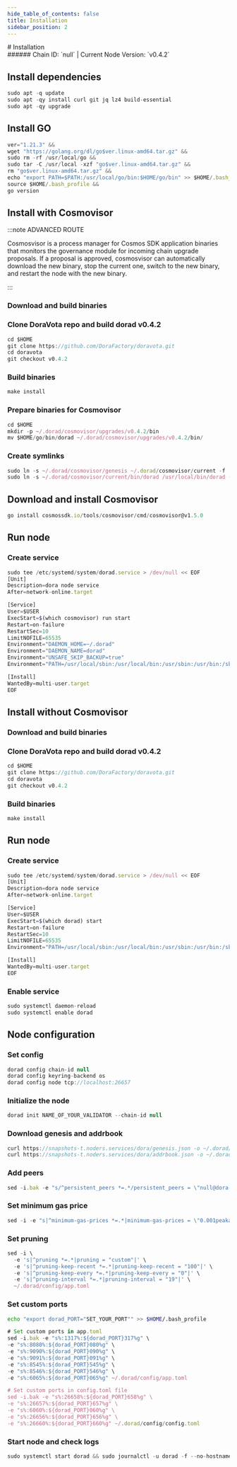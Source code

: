 ```yaml
---
hide_table_of_contents: false
title: Installation
sidebar_position: 2
---
```


<div class="h1-with-icon icon-dora">
# Installation
</div>
###### Chain ID: `null` | Current Node Version: `v0.4.2`

## Install dependencies

```js
sudo apt -q update
sudo apt -qy install curl git jq lz4 build-essential
sudo apt -qy upgrade
```

## Install GO
```js
ver="1.21.3" &&
wget "https://golang.org/dl/go$ver.linux-amd64.tar.gz" &&
sudo rm -rf /usr/local/go &&
sudo tar -C /usr/local -xzf "go$ver.linux-amd64.tar.gz" &&
rm "go$ver.linux-amd64.tar.gz" &&
echo "export PATH=$PATH:/usr/local/go/bin:$HOME/go/bin" >> $HOME/.bash_profile &&
source $HOME/.bash_profile &&
go version
```

## Install with Cosmovisor
:::note ADVANCED ROUTE

Cosmosvisor is a process manager for Cosmos SDK application binaries that monitors the governance module for incoming chain upgrade proposals. If a proposal is approved, cosmosvisor can automatically download the new binary, stop the current one, switch to the new binary, and restart the node with the new binary.

:::
### Download and build binaries
### Clone DoraVota repo and build dorad v0.4.2
```js
cd $HOME
git clone https://github.com/DoraFactory/doravota.git
cd doravota
git checkout v0.4.2
```

### Build binaries
```js
make install
```
### Prepare binaries for Cosmovisor
```js
cd $HOME
mkdir -p ~/.dorad/cosmovisor/upgrades/v0.4.2/bin
mv $HOME/go/bin/dorad ~/.dorad/cosmovisor/upgrades/v0.4.2/bin/
```

### Create symlinks
```js
sudo ln -s ~/.dorad/cosmovisor/genesis ~/.dorad/cosmovisor/current -f
sudo ln -s ~/.dorad/cosmovisor/current/bin/dorad /usr/local/bin/dorad -f
```

## Download and install Cosmovisor
```js
go install cosmossdk.io/tools/cosmovisor/cmd/cosmovisor@v1.5.0
```

## Run node
### Create service
```js
sudo tee /etc/systemd/system/dorad.service > /dev/null << EOF
[Unit]
Description=dora node service
After=network-online.target

[Service]
User=$USER
ExecStart=$(which cosmovisor) run start
Restart=on-failure
RestartSec=10
LimitNOFILE=65535
Environment="DAEMON_HOME=~/.dorad"
Environment="DAEMON_NAME=dorad"
Environment="UNSAFE_SKIP_BACKUP=true"
Environment="PATH=/usr/local/sbin:/usr/local/bin:/usr/sbin:/usr/bin:/sbin:/bin:/usr/games:/usr/local/games:/snap/bin:~/.dorad/cosmovisor/current/bin"

[Install]
WantedBy=multi-user.target
EOF
```

## Install without Cosmovisor

### Download and build binaries
### Clone DoraVota repo and build dorad v0.4.2
```js
cd $HOME
git clone https://github.com/DoraFactory/doravota.git
cd doravota
git checkout v0.4.2
```

### Build binaries
```js
make install
```

## Run node
### Create service
```js
sudo tee /etc/systemd/system/dorad.service > /dev/null << EOF
[Unit]
Description=dora node service
After=network-online.target

[Service]
User=$USER
ExecStart=$(which dorad) start
Restart=on-failure
RestartSec=10
LimitNOFILE=65535
Environment="PATH=/usr/local/sbin:/usr/local/bin:/usr/sbin:/usr/bin:/sbin:/bin:/usr/games:/usr/local/games:/snap/bin"

[Install]
WantedBy=multi-user.target
EOF
```

### Enable service
```js
sudo systemctl daemon-reload
sudo systemctl enable dorad
```

## Node configuration
### Set config
```js
dorad config chain-id null
dorad config keyring-backend os
dorad config node tcp://localhost:26657
```

### Initialize the node
```js
dorad init NAME_OF_YOUR_VALIDATOR --chain-id null
```

### Download genesis and addrbook
```js
curl https://snapshots-t.noders.services/dora/genesis.json -o ~/.dorad/config/genesis.json
curl https://snapshots-t.noders.services/dora/addrbook.json -o ~/.dorad/config/addrbook.json
```
### Add peers
```js
sed -i.bak -e "s/^persistent_peers *=.*/persistent_peers = \"null@dora-t-rpc.noders.services:null\"/" ~/.dorad/config/config.toml
```

### Set minimum gas price
```js
sed -i -e "s|^minimum-gas-prices *=.*|minimum-gas-prices = \"0.001peaka\"|" ~/.dorad/config/app.toml
```
### Set pruning
```js
sed -i \
  -e 's|^pruning *=.*|pruning = "custom"|' \
  -e 's|^pruning-keep-recent *=.*|pruning-keep-recent = "100"|' \
  -e 's|^pruning-keep-every *=.*|pruning-keep-every = "0"|' \
  -e 's|^pruning-interval *=.*|pruning-interval = "19"|' \
  ~/.dorad/config/app.toml
```

### Set custom ports

```bash
echo "export dorad_PORT="SET_YOUR_PORT"" >> $HOME/.bash_profile
```

```js
# Set custom ports in app.toml
sed -i.bak -e "s%:1317%:${dorad_PORT}317%g" \
-e "s%:8080%:${dorad_PORT}080%g" \
-e "s%:9090%:${dorad_PORT}090%g" \
-e "s%:9091%:${dorad_PORT}091%g" \
-e "s%:8545%:${dorad_PORT}545%g" \
-e "s%:8546%:${dorad_PORT}546%g" \
-e "s%:6065%:${dorad_PORT}065%g" ~/.dorad/config/app.toml

# Set custom ports in config.toml file
sed -i.bak -e "s%:26658%:${dorad_PORT}658%g" \
-e "s%:26657%:${dorad_PORT}657%g" \
-e "s%:6060%:${dorad_PORT}060%g" \
-e "s%:26656%:${dorad_PORT}656%g" \
-e "s%:26660%:${dorad_PORT}660%g" ~/.dorad/config/config.toml
```

### Start node and check logs
```js
sudo systemctl start dorad && sudo journalctl -u dorad -f --no-hostname -o cat
```
